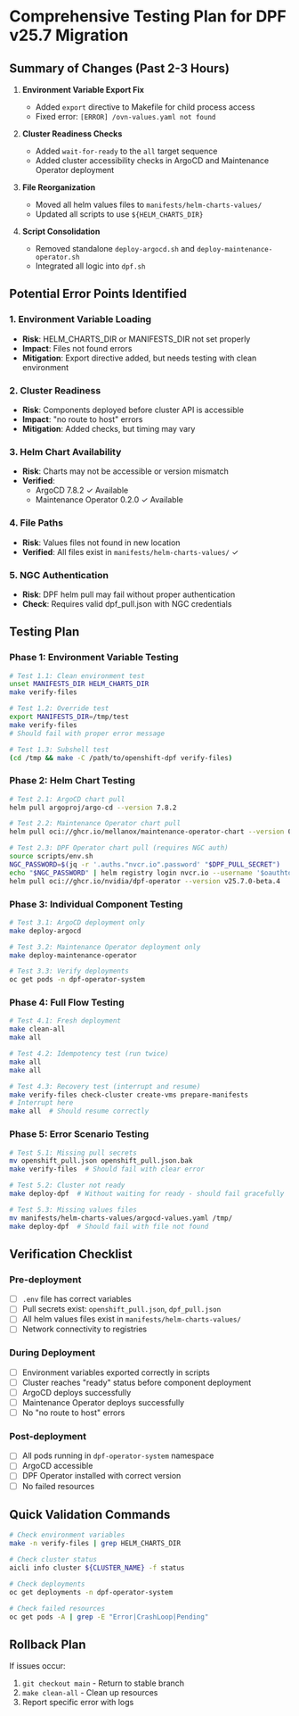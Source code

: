 # Comprehensive Testing Plan for DPF v25.7 Migration

## Summary of Changes (Past 2-3 Hours)

1. **Environment Variable Export Fix**
   - Added `export` directive to Makefile for child process access
   - Fixed error: `[ERROR] /ovn-values.yaml not found`

2. **Cluster Readiness Checks**
   - Added `wait-for-ready` to the `all` target sequence
   - Added cluster accessibility checks in ArgoCD and Maintenance Operator deployment

3. **File Reorganization**
   - Moved all helm values files to `manifests/helm-charts-values/`
   - Updated all scripts to use `${HELM_CHARTS_DIR}`

4. **Script Consolidation**
   - Removed standalone `deploy-argocd.sh` and `deploy-maintenance-operator.sh`
   - Integrated all logic into `dpf.sh`

## Potential Error Points Identified

### 1. **Environment Variable Loading**
- **Risk**: HELM_CHARTS_DIR or MANIFESTS_DIR not set properly
- **Impact**: Files not found errors
- **Mitigation**: Export directive added, but needs testing with clean environment

### 2. **Cluster Readiness**
- **Risk**: Components deployed before cluster API is accessible
- **Impact**: "no route to host" errors
- **Mitigation**: Added checks, but timing may vary

### 3. **Helm Chart Availability**
- **Risk**: Charts may not be accessible or version mismatch
- **Verified**: 
  - ArgoCD 7.8.2 ✓ Available
  - Maintenance Operator 0.2.0 ✓ Available

### 4. **File Paths**
- **Risk**: Values files not found in new location
- **Verified**: All files exist in `manifests/helm-charts-values/` ✓

### 5. **NGC Authentication**
- **Risk**: DPF helm pull may fail without proper authentication
- **Check**: Requires valid dpf_pull.json with NGC credentials

## Testing Plan

### Phase 1: Environment Variable Testing
```bash
# Test 1.1: Clean environment test
unset MANIFESTS_DIR HELM_CHARTS_DIR
make verify-files

# Test 1.2: Override test
export MANIFESTS_DIR=/tmp/test
make verify-files
# Should fail with proper error message

# Test 1.3: Subshell test
(cd /tmp && make -C /path/to/openshift-dpf verify-files)
```

### Phase 2: Helm Chart Testing
```bash
# Test 2.1: ArgoCD chart pull
helm pull argoproj/argo-cd --version 7.8.2

# Test 2.2: Maintenance Operator chart pull
helm pull oci://ghcr.io/mellanox/maintenance-operator-chart --version 0.2.0

# Test 2.3: DPF Operator chart pull (requires NGC auth)
source scripts/env.sh
NGC_PASSWORD=$(jq -r '.auths."nvcr.io".password' "$DPF_PULL_SECRET")
echo "$NGC_PASSWORD" | helm registry login nvcr.io --username '$oauthtoken' --password-stdin
helm pull oci://ghcr.io/nvidia/dpf-operator --version v25.7.0-beta.4
```

### Phase 3: Individual Component Testing
```bash
# Test 3.1: ArgoCD deployment only
make deploy-argocd

# Test 3.2: Maintenance Operator deployment only
make deploy-maintenance-operator

# Test 3.3: Verify deployments
oc get pods -n dpf-operator-system
```

### Phase 4: Full Flow Testing
```bash
# Test 4.1: Fresh deployment
make clean-all
make all

# Test 4.2: Idempotency test (run twice)
make all
make all

# Test 4.3: Recovery test (interrupt and resume)
make verify-files check-cluster create-vms prepare-manifests
# Interrupt here
make all  # Should resume correctly
```

### Phase 5: Error Scenario Testing
```bash
# Test 5.1: Missing pull secrets
mv openshift_pull.json openshift_pull.json.bak
make verify-files  # Should fail with clear error

# Test 5.2: Cluster not ready
make deploy-dpf  # Without waiting for ready - should fail gracefully

# Test 5.3: Missing values files
mv manifests/helm-charts-values/argocd-values.yaml /tmp/
make deploy-dpf  # Should fail with file not found
```

## Verification Checklist

### Pre-deployment
- [ ] `.env` file has correct variables
- [ ] Pull secrets exist: `openshift_pull.json`, `dpf_pull.json`
- [ ] All helm values files exist in `manifests/helm-charts-values/`
- [ ] Network connectivity to registries

### During Deployment
- [ ] Environment variables exported correctly in scripts
- [ ] Cluster reaches "ready" status before component deployment
- [ ] ArgoCD deploys successfully
- [ ] Maintenance Operator deploys successfully
- [ ] No "no route to host" errors

### Post-deployment
- [ ] All pods running in `dpf-operator-system` namespace
- [ ] ArgoCD accessible
- [ ] DPF Operator installed with correct version
- [ ] No failed resources

## Quick Validation Commands
```bash
# Check environment variables
make -n verify-files | grep HELM_CHARTS_DIR

# Check cluster status
aicli info cluster ${CLUSTER_NAME} -f status

# Check deployments
oc get deployments -n dpf-operator-system

# Check failed resources
oc get pods -A | grep -E "Error|CrashLoop|Pending"
```

## Rollback Plan
If issues occur:
1. `git checkout main` - Return to stable branch
2. `make clean-all` - Clean up resources
3. Report specific error with logs